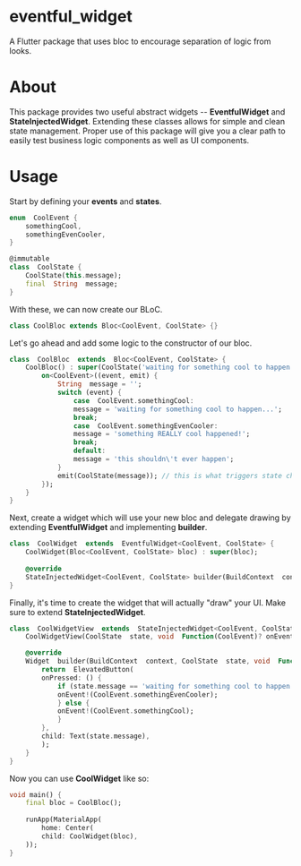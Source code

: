 # eventful_widget

  

A Flutter package that uses bloc to encourage separation of logic from looks.

# About
This package provides two useful abstract widgets -- <b>EventfulWidget</b> and <b>StateInjectedWidget</b>.  Extending these classes allows for simple and clean state management.  Proper use of this package will give you a clear path to easily test business logic components as well as UI components.
  

# Usage

  

Start by defining your <b>events</b> and <b>states</b>.
```dart
enum  CoolEvent {
	somethingCool,
	somethingEvenCooler,
}

@immutable
class  CoolState {
	CoolState(this.message);
	final  String  message;
}
```
With these, we can now create our BLoC.
```dart
class CoolBloc extends Bloc<CoolEvent, CoolState> {}
```
Let's go ahead and add some logic to the constructor of our bloc.
```dart
class  CoolBloc  extends  Bloc<CoolEvent, CoolState> {
	CoolBloc() : super(CoolState('waiting for something cool to happen...')) {
		on<CoolEvent>((event, emit) {
			String  message = '';
			switch (event) {
				case  CoolEvent.somethingCool:
				message = 'waiting for something cool to happen...';
				break;
				case  CoolEvent.somethingEvenCooler:
				message = 'something REALLY cool happened!';
				break;
				default:
				message = 'this shouldn\'t ever happen';
			}
			emit(CoolState(message)); // this is what triggers state change in your widget
		});
	}
}
```  

Next, create a widget which will use your new bloc and delegate drawing by extending <b>EventfulWidget</b> and implementing <b>builder</b>.

  

```dart
class  CoolWidget  extends  EventfulWidget<CoolEvent, CoolState> {
	CoolWidget(Bloc<CoolEvent, CoolState> bloc) : super(bloc);
	
	@override
	StateInjectedWidget<CoolEvent, CoolState> builder(BuildContext  context, CoolState  state, void Function(CoolEvent)? onEvent) => CoolWidgetView(state, onEvent);
}
```

Finally, it's time to create the widget that will actually "draw" your UI.  Make sure to extend <b>StateInjectedWidget</b>.
```dart
class  CoolWidgetView  extends  StateInjectedWidget<CoolEvent, CoolState> {
	CoolWidgetView(CoolState  state, void  Function(CoolEvent)? onEvent) : super(state, onEvent: onEvent);

	@override
	Widget  builder(BuildContext  context, CoolState  state, void  Function(CoolEvent)? onEvent) {
		return  ElevatedButton(
		onPressed: () {
			if (state.message == 'waiting for something cool to happen...') {
			onEvent!(CoolEvent.somethingEvenCooler);
			} else {
			onEvent!(CoolEvent.somethingCool);
			}
		},
		child: Text(state.message),
		);
	}
}
```
Now you can use <b>CoolWidget</b> like so:
```dart
void main() {
	final bloc = CoolBloc();
	
	runApp(MaterialApp(
		home: Center(
		child: CoolWidget(bloc),
	));
}
```